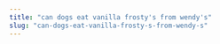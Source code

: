 ```yaml
---
title: "can dogs eat vanilla frosty's from wendy's"
slug: "can-dogs-eat-vanilla-frosty-s-from-wendy-s"
---
```


